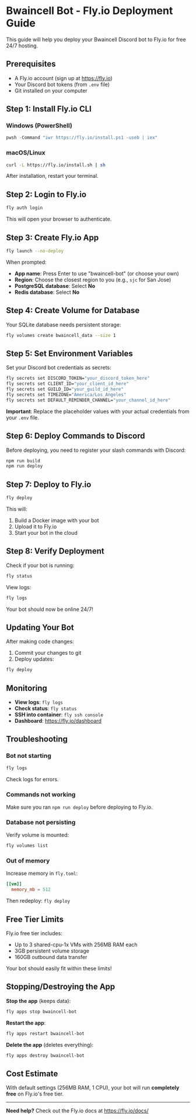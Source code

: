 # Bwaincell Bot - Fly.io Deployment Guide

This guide will help you deploy your Bwaincell Discord bot to Fly.io for free 24/7 hosting.

## Prerequisites

- A Fly.io account (sign up at <https://fly.io>)
- Your Discord bot tokens (from `.env` file)
- Git installed on your computer

## Step 1: Install Fly.io CLI

### Windows (PowerShell)

```powershell
pwsh -Command "iwr https://fly.io/install.ps1 -useb | iex"
```

### macOS/Linux

```bash
curl -L https://fly.io/install.sh | sh
```

After installation, restart your terminal.

## Step 2: Login to Fly.io

```bash
fly auth login
```

This will open your browser to authenticate.

## Step 3: Create Fly.io App

```bash
fly launch --no-deploy
```

When prompted:

- **App name**: Press Enter to use "bwaincell-bot" (or choose your own)
- **Region**: Choose the closest region to you (e.g., `sjc` for San Jose)
- **PostgreSQL database**: Select **No**
- **Redis database**: Select **No**

## Step 4: Create Volume for Database

Your SQLite database needs persistent storage:

```bash
fly volumes create bwaincell_data --size 1
```

## Step 5: Set Environment Variables

Set your Discord bot credentials as secrets:

```bash
fly secrets set DISCORD_TOKEN="your_discord_token_here"
fly secrets set CLIENT_ID="your_client_id_here"
fly secrets set GUILD_ID="your_guild_id_here"
fly secrets set TIMEZONE="America/Los_Angeles"
fly secrets set DEFAULT_REMINDER_CHANNEL="your_channel_id_here"
```

**Important**: Replace the placeholder values with your actual credentials from your `.env` file.

## Step 6: Deploy Commands to Discord

Before deploying, you need to register your slash commands with Discord:

```bash
npm run build
npm run deploy
```

## Step 7: Deploy to Fly.io

```bash
fly deploy
```

This will:

1. Build a Docker image with your bot
2. Upload it to Fly.io
3. Start your bot in the cloud

## Step 8: Verify Deployment

Check if your bot is running:

```bash
fly status
```

View logs:

```bash
fly logs
```

Your bot should now be online 24/7!

## Updating Your Bot

After making code changes:

1. Commit your changes to git
2. Deploy updates:

```bash
fly deploy
```

## Monitoring

- **View logs**: `fly logs`
- **Check status**: `fly status`
- **SSH into container**: `fly ssh console`
- **Dashboard**: <https://fly.io/dashboard>

## Troubleshooting

### Bot not starting

```bash
fly logs
```

Check logs for errors.

### Commands not working

Make sure you ran `npm run deploy` before deploying to Fly.io.

### Database not persisting

Verify volume is mounted:

```bash
fly volumes list
```

### Out of memory

Increase memory in `fly.toml`:

```toml
[[vm]]
  memory_mb = 512
```

Then redeploy: `fly deploy`

## Free Tier Limits

Fly.io free tier includes:

- Up to 3 shared-cpu-1x VMs with 256MB RAM each
- 3GB persistent volume storage
- 160GB outbound data transfer

Your bot should easily fit within these limits!

## Stopping/Destroying the App

**Stop the app** (keeps data):

```bash
fly apps stop bwaincell-bot
```

**Restart the app**:

```bash
fly apps restart bwaincell-bot
```

**Delete the app** (deletes everything):

```bash
fly apps destroy bwaincell-bot
```

## Cost Estimate

With default settings (256MB RAM, 1 CPU), your bot will run **completely free** on Fly.io's free tier.

---

**Need help?** Check out the Fly.io docs at <https://fly.io/docs/>
